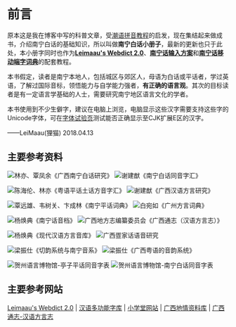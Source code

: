 # 前言

原本这是我在博客中写的科普文章，受[潮语拼音教程](https://kahaani.github.io/gatian/index.html)的启发，现在集结起来做成书，介绍南宁白话的基础知识，所以叫做**南宁白话小册子**，最新的更新也只于此处，本小册字同时也作为[**Leimaau's Webdict 2.0**](https://leimaau.github.io/leimaau-webdict2/)、[**南宁话输入方案**](https://github.com/leimaau/naamning_jyutping)和[**南宁话移动端字词典**](https://github.com/leimaau/naamning-dictionary)的配套教程。

本书假定，读者是南宁本地人，包括城区与郊区人，母语为白话或平话者，学过英语，了解过国际音标，领悟能力与自学能力强者，**有正确的语言观**。其次的目标读者是有一定语言学基础的人士，需要研究南宁地区语言文化的学者。

本书使用到不少生僻字，建议在电脑上浏览，电脑显示这些汉字需要支持这些字的Unicode字体，可在[字体试验页](https://ctext.org/font-test-page/zhs)测试能否正确显示至CJK扩展E区的汉字。

——LeiMaau(狸猫) 2018.04.13

## 主要参考资料

![林亦、覃凤余《广西南宁白话研究》](http://wx4.sinaimg.cn/mw690/69144085gy1fxelmxn06zj209t0dw3yz.jpg) ![谢建猷《南宁白话同音字汇》](http://wx4.sinaimg.cn/mw690/69144085gy1fxelmxysbij209z0dcjrn.jpg)

![陈海伦、林亦《粤语平话土话方音字汇》](http://wx2.sinaimg.cn/mw690/69144085gy1fxelmykszpj20a50dwjrw.jpg) ![谢建猷《广西汉语方言研究》](http://wx4.sinaimg.cn/mw690/69144085gy1fxelmy8fqgj20ac0dwjs5.jpg)

![覃远雄、韦树关、卞成林《南宁平话词典》](http://wx4.sinaimg.cn/mw690/69144085gy1fxelmyzmelj20940dcaak.jpg) ![白宛如《广州方言词典》](http://wx1.sinaimg.cn/mw690/69144085gy1fxelmzcb32j20920dc74r.jpg)

![杨焕典《南宁话音档》](http://wx3.sinaimg.cn/mw690/69144085gy1fxelvzvf9qj20a90be0sz.jpg) ![广西地方志编纂委员会《广西通志（汉语方言志）》](http://wx3.sinaimg.cn/mw690/69144085gy1fxelmzqk5qj209k0be74f.jpg)

![杨焕典《现代汉语方言音库》](http://wx2.sinaimg.cn/mw690/69144085ly1g3urlee5qvj208f0c63ym.jpg) ![广西疍家话语音研究](http://wx4.sinaimg.cn/mw690/69144085ly1g3urlhivpdj208x0c63z3.jpg)

![梁振仕《切韵系统与南宁音系》](http://wx1.sinaimg.cn/mw690/69144085ly1g3urlgymhvj20ai0c2afq.jpg) ![梁振仕《广西粤语的音韵系统》](http://wx2.sinaimg.cn/mw690/69144085ly1g3urlfvyg7j209q0c2jw4.jpg)

![贺州语言博物馆-亭子平话同音字表](http://wx3.sinaimg.cn/mw690/69144085ly1g3urlfhp3xj20u0140n08.jpg) ![贺州语言博物馆-南宁白话同音字表](http://wx3.sinaimg.cn/mw690/69144085ly1g3urlezasvj20u01400v0.jpg)

## 主要参考网站

[Leimaau's Webdict 2.0](https://leimaau.github.io/leimaau-webdict2/) | [汉语多功能字库](http://humanum.arts.cuhk.edu.hk/Lexis/lexi-mf/) | [小学堂网站](http://xiaoxue.iis.sinica.edu.tw/) | [广西地情资料库](http://www.gxdfz.org.cn/gdtz/#floor_gxtz) | [广西通志-汉语方言志](http://lib.gxdqw.com/file-a88-1.html)

